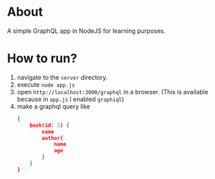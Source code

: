 # About
A simple GraphQL app in NodeJS for learning purposes.

# How to run?
1. navigate to the `server` directory.
2. execute `node app.js`
3. open `http://localhost:3000/graphql` in a browser. (This is available because in `app.js` I enabled `graphiql`)
4. make a graphql query like 
    ```json
    {
        book(id: 2) {
            name
            author{
                name
                age
            }
        }
    }
    ```